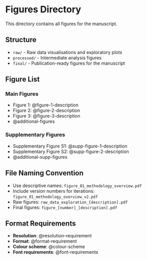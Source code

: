 # Figures Directory

This directory contains all figures for the manuscript.

## Structure

- `raw/` - Raw data visualisations and exploratory plots
- `processed/` - Intermediate analysis figures 
- `final/` - Publication-ready figures for the manuscript

## Figure List

### Main Figures
- Figure 1: @figure-1-description
- Figure 2: @figure-2-description
- Figure 3: @figure-3-description
- @additional-figures

### Supplementary Figures
- Supplementary Figure S1: @supp-figure-1-description
- Supplementary Figure S2: @supp-figure-2-description
- @additional-supp-figures

## File Naming Convention

- Use descriptive names: `figure_01_methodology_overview.pdf`
- Include version numbers for iterations: `figure_01_methodology_overview_v2.pdf`
- Raw figures: `raw_data_exploration_[description].pdf`
- Final figures: `figure_[number]_[description].pdf`

## Format Requirements

- **Resolution**: @resolution-requirement
- **Format**: @format-requirement
- **Colour scheme**: @colour-scheme
- **Font requirements**: @font-requirements